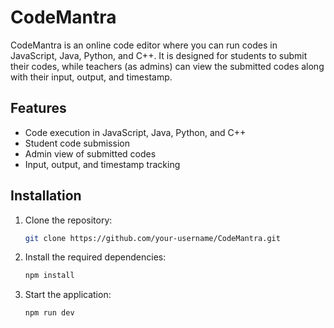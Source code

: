# CodeMantra

CodeMantra is an online code editor where you can run codes in JavaScript, Java, Python, and C++. It is designed for students to submit their codes, while teachers (as admins) can view the submitted codes along with their input, output, and timestamp.

## Features

- Code execution in JavaScript, Java, Python, and C++
- Student code submission
- Admin view of submitted codes
- Input, output, and timestamp tracking

## Installation

1. Clone the repository:

    ```bash
    git clone https://github.com/your-username/CodeMantra.git
    ```

2. Install the required dependencies:

    ```bash
    npm install
    ```

3. Start the application:

    ```bash
    npm run dev
    ```


